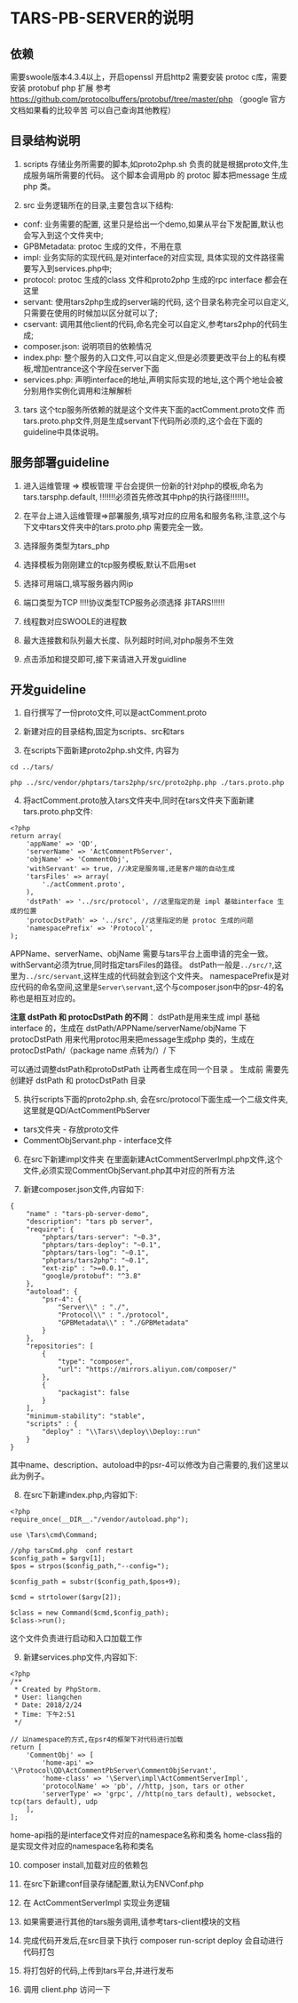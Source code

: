 # TARS-PB-SERVER的说明

## 依赖

需要swoole版本4.3.4以上，开启openssl 开启http2
需要安装 protoc c库，需要安装 protobuf php 扩展
 参考 https://github.com/protocolbuffers/protobuf/tree/master/php
（google 官方文档如果看的比较辛苦 可以自己查询其他教程）

## 目录结构说明

1. scripts
存储业务所需要的脚本,如proto2php.sh 负责的就是根据proto文件,生成服务端所需要的代码。
这个脚本会调用pb 的 protoc 脚本把message 生成php 类。

2. src 
业务逻辑所在的目录,主要包含以下结构:
- conf: 业务需要的配置, 这里只是给出一个demo,如果从平台下发配置,默认也会写入到这个文件夹中;
- GPBMetadata: protoc 生成的文件，不用在意
- impl: 业务实际的实现代码,是对interface的对应实现, 具体实现的文件路径需要写入到services.php中;
- protocol: protoc 生成的class 文件和proto2php 生成的rpc interface 都会在这里
- servant: 使用tars2php生成的server端的代码, 这个目录名称完全可以自定义,只需要在使用的时候加以区分就可以了; 
- cservant: 调用其他client的代码,命名完全可以自定义,参考tars2php的代码生成;
- composer.json: 说明项目的依赖情况
- index.php: 整个服务的入口文件,可以自定义,但是必须要更改平台上的私有模板,增加entrance这个字段在server下面
- services.php: 声明interface的地址,声明实际实现的地址,这个两个地址会被分别用作实例化调用和注解解析

3. tars
这个tcp服务所依赖的就是这个文件夹下面的actComment.proto文件 
而tars.proto.php文件,则是生成servant下代码所必须的,这个会在下面的guideline中具体说明。

## 服务部署guideline

1. 进入运维管理 => 模板管理
平台会提供一份新的针对php的模板,命名为tars.tarsphp.default, !!!!!!!必须首先修改其中php的执行路径!!!!!!!。

2. 在平台上进入运维管理=>部署服务,填写对应的应用名和服务名称,注意,这个与下文中tars文件夹中的tars.proto.php
需要完全一致。

3. 选择服务类型为tars_php

4. 选择模板为刚刚建立的tcp服务模板,默认不启用set

5. 选择可用端口,填写服务器内网ip

6. 端口类型为TCP
!!!!协议类型TCP服务必须选择 非TARS!!!!!!

7. 线程数对应SWOOLE的进程数

8. 最大连接数和队列最大长度、队列超时时间,对php服务不生效

9. 点击添加和提交即可,接下来请进入开发guidline

## 开发guideline


1. 自行撰写了一份proto文件,可以是actComment.proto

2. 新建对应的目录结构,固定为scripts、src和tars

3. 在scripts下面新建proto2php.sh文件, 内容为
```
cd ../tars/

php ../src/vendor/phptars/tars2php/src/proto2php.php ./tars.proto.php
```

4. 将actComment.proto放入tars文件夹中,同时在tars文件夹下面新建tars.proto.php文件:
```
<?php
return array(
    'appName' => 'QD',
    'serverName' => 'ActCommentPbServer',
    'objName' => 'CommentObj',
    'withServant' => true, //决定是服务端,还是客户端的自动生成
    'tarsFiles' => array(
        './actComment.proto',
    ),
    'dstPath' => '../src/protocol', //这里指定的是 impl 基础interface 生成的位置
    'protocDstPath' => '../src', //这里指定的是 protoc 生成的问题
    'namespacePrefix' => 'Protocol',
);
```

APPName、serverName、objName 需要与tars平台上面申请的完全一致。withServant必须为true,同时指定tarsFiles的路径。
dstPath一般是`../src/?`,这里为`../src/servant`,这样生成的代码就会到这个文件夹。
namespacePrefix是对应代码的命名空间,这里是`Server\servant`,这个与composer.json中的psr-4的名称也是相互对应的。

**注意 dstPath 和 protocDstPath 的不同**： 
dstPath是用来生成 impl 基础interface 的，生成在 dstPath/APPName/serverName/objName 下
protocDstPath 用来代用protoc用来把message生成php 类的，生成在 protocDstPath/（package name 点转为/）/ 下

可以通过调整dstPath和protoDstPath 让两者生成在同一个目录 。
生成前 需要先创建好 dstPath 和 protocDstPath 目录

5. 执行scripts下面的proto2php.sh, 会在src/protocol下面生成一个二级文件夹,
这里就是QD/ActCommentPbServer 
* tars文件夹 - 存放proto文件
* CommentObjServant.php - interface文件


6. 在src下新建impl文件夹
在里面新建ActCommentServerImpl.php文件,这个文件,必须实现CommentObjServant.php其中对应的所有方法


7. 新建composer.json文件,内容如下:
```
{
    "name" : "tars-pb-server-demo",
    "description": "tars pb server",
    "require": {
        "phptars/tars-server": "~0.3",
        "phptars/tars-deploy": "~0.1",
        "phptars/tars-log": "~0.1",
        "phptars/tars2php": "~0.1",
        "ext-zip" : ">=0.0.1",
        "google/protobuf": "^3.8"
    },
    "autoload": {
        "psr-4": {
            "Server\\" : "./",
            "Protocol\\" : "./protocol",
            "GPBMetadata\\" : "./GPBMetadata"
        }
    },
    "repositories": [
        {
            "type": "composer",
            "url": "https://mirrors.aliyun.com/composer/"
        },
        {
            "packagist": false
        }
    ],
    "minimum-stability": "stable",
    "scripts" : {
        "deploy" : "\\Tars\\deploy\\Deploy::run"
    }
}

```
其中name、description、autoload中的psr-4可以修改为自己需要的,我们这里以此为例子。

8. 在src下新建index.php,内容如下:
```
<?php
require_once(__DIR__."/vendor/autoload.php");

use \Tars\cmd\Command;

//php tarsCmd.php  conf restart
$config_path = $argv[1];
$pos = strpos($config_path,"--config=");

$config_path = substr($config_path,$pos+9);

$cmd = strtolower($argv[2]);

$class = new Command($cmd,$config_path);
$class->run();

```
这个文件负责进行启动和入口加载工作

9. 新建services.php文件,内容如下:
```
<?php
/**
 * Created by PhpStorm.
 * User: liangchen
 * Date: 2018/2/24
 * Time: 下午2:51
 */

// 以namespace的方式,在psr4的框架下对代码进行加载
return [
    'CommentObj' => [
        'home-api' => '\Protocol\QD\ActCommentPbServer\CommentObjServant',
        'home-class' => '\Server\impl\ActCommentServerImpl',
        'protocolName' => 'pb', //http, json, tars or other
        'serverType' => 'grpc', //http(no_tars default), websocket, tcp(tars default), udp
    ],
];
```
home-api指的是interface文件对应的namespace名称和类名
home-class指的是实现文件对应的namespace名称和类名

10. composer install,加载对应的依赖包

11. 在src下新建conf目录存储配置,默认为ENVConf.php

12. 在 ActCommentServerImpl 实现业务逻辑

13. 如果需要进行其他的tars服务调用,请参考tars-client模块的文档

14. 完成代码开发后,在src目录下执行 composer run-script deploy 会自动进行代码打包

15. 将打包好的代码,上传到tars平台,并进行发布

16. 调用 client.php 访问一下

